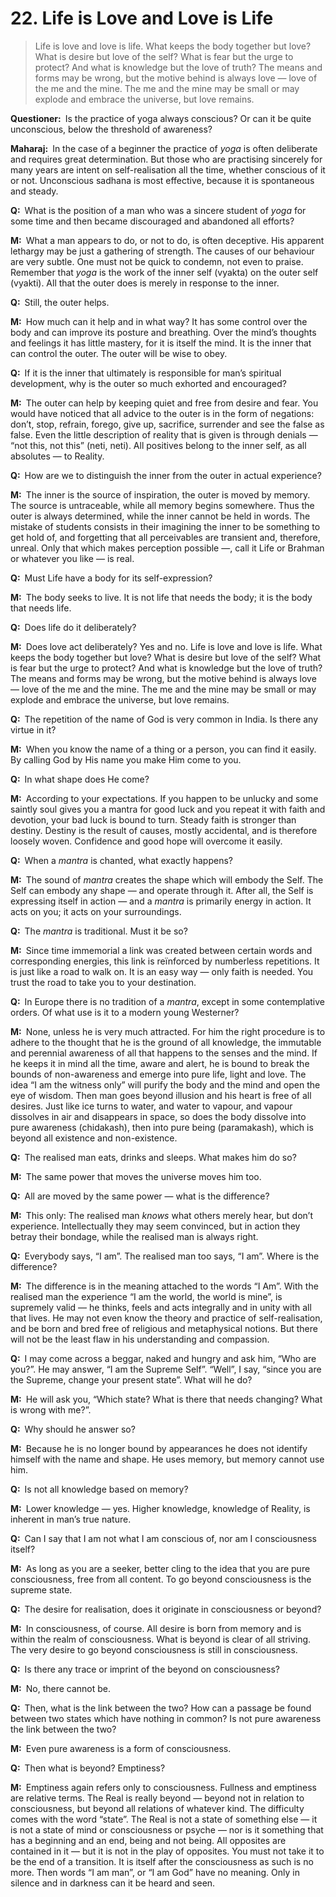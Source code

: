 # 22. Life is Love and Love is Life

>Life is love and love is life. What keeps the body together but love? What is desire but love of the self? What is fear but the urge to protect? And what is knowledge but the love of truth? The means and forms may be wrong, but the motive behind is always love — love of the me and the mine. The me and the mine may be small or may explode and embrace the universe, but love remains.

**Questioner:**&ensp;Is the practice of <span data-tippy-content="One of the six systems of the Hindu philosophy (from <em>yoj</em>, to yoke or join). <em>Yoga</em> teaches the means by which the individual spirit (<em>jivatma</em>) can be joined or united with the universal spirit (<em>Paramatma</em>).">yoga</span> always conscious? Or can it be quite unconscious, below the threshold of awareness?

**Maharaj:**&ensp;In the case of a beginner the practice of *yoga* is often deliberate and requires great determination. But those who are practising sincerely for many years are intent on self-realisation all the time, whether conscious of it or not. Unconscious <span data-tippy-content="The practice which produces success, <em>siddhi</em>.">sadhana</span> is most effective, because it is spontaneous and steady.

**Q:**&ensp;What is the position of a man who was a sincere student of *yoga* for some time and then became discouraged and abandoned all efforts?

**M:**&ensp;What a man appears to do, or not to do, is often deceptive. His apparent lethargy may be just a gathering of strength. The causes of our behaviour are very subtle. One must not be quick to condemn, not even to praise. Remember that *yoga* is the work of the inner self (<span data-tippy-content="Manifest matter, the evolved nature. Opposite is <em>avyakta</em>.">vyakta</span>) on the outer self (<span data-tippy-content="Person, the outer self.">vyakti</span>). All that the outer does is merely in response to the inner.

**Q:**&ensp;Still, the outer helps.

**M:**&ensp;How much can it help and in what way? It has some control over the body and can improve its posture and breathing. Over the mind’s thoughts and feelings it has little mastery, for it is itself the mind. It is the inner that can control the outer. The outer will be wise to obey.

**Q:**&ensp;If it is the inner that ultimately is responsible for man’s spiritual development, why is the outer so much exhorted and encouraged?

**M:**&ensp;The outer can help by keeping quiet and free from desire and fear. You would have noticed that all advice to the outer is in the form of negations: don’t, stop, refrain, forego, give up, sacrifice, surrender and see the false as false. Even the little description of reality that is given is through denials — “not this, not this” (<span data-tippy-content="Not this; not this, the analytic process of progressively negating all names and forms (<em>nama–rupa</em>) of which the world is made in order to arrive at the eternal, Ultimate Truth.">neti, neti</span>). All positives belong to the inner self, as all absolutes — to Reality.

**Q:**&ensp;How are we to distinguish the inner from the outer in actual experience?

**M:**&ensp;The inner is the source of inspiration, the outer is moved by memory. The source is untraceable, while all memory begins somewhere. Thus the outer is always determined, while the inner cannot be held in words. The mistake of students consists in their imagining the inner to be something to get hold of, and forgetting that all perceivables are transient and, therefore, unreal. Only that which makes perception possible —, call it Life or <span data-tippy-content="The Absolute, the Ultimate Reality, whose characteristics are absolute existence (<em>sat</em>), absolute consciousness (<em>chit</em>) and absolute bliss (<em>ananda</em>). According to Shankaracharya, <em>Brahman</em>, the Absolute has five different phases: <em>Hiranyagarbha</em>, the Cosmic Self; <em>Ishvara</em>, the personal god in the form of an avatar; <em>jiva</em>, the individual soul; <em>prakriti</em>, the perishable nature and <em>shakti</em>, the creative power.">Brahman</span> or whatever you like — is real.

**Q:**&ensp;Must Life have a body for its self-expression?

**M:**&ensp;The body seeks to live. It is not life that needs the body; it is the body that needs life.

**Q:**&ensp;Does life do it deliberately?

**M:**&ensp;Does love act deliberately? Yes and no. Life is love and love is life. What keeps the body together but love? What is desire but love of the self? What is fear but the urge to protect? And what is knowledge but the love of truth? The means and forms may be wrong, but the motive behind is always love — love of the me and the mine. The me and the mine may be small or may explode and embrace the universe, but love remains.

**Q:**&ensp;The repetition of the name of God is very common in India. Is there any virtue in it?

**M:**&ensp;When you know the name of a thing or a person, you can find it easily. By calling God by His name you make Him come to you.

**Q:**&ensp;In what shape does He come?

**M:**&ensp;According to your expectations. If you happen to be unlucky and some saintly soul gives you a <span data-tippy-content="Incantation, hymn, an instrument of thought, ideal sounds visualised as letters and vocalised as syllables. A <em>mantra</em> is a group of words whose constant repetition produces specific results.">mantra</span> for good luck and you repeat it with faith and devotion, your bad luck is bound to turn. Steady faith is stronger than destiny. Destiny is the result of causes, mostly accidental, and is therefore loosely woven. Confidence and good hope will overcome it easily.

**Q:**&ensp;When a *mantra* is chanted, what exactly happens?

**M:**&ensp;The sound of *mantra* creates the shape which will embody the Self. The Self can embody any shape — and operate through it. After all, the Self is expressing itself in action — and a *mantra* is primarily energy in action. It acts on you; it acts on your surroundings.

**Q:**&ensp;The *mantra* is traditional. Must it be so?

**M:**&ensp;Since time immemorial a link was created between certain words and corresponding energies, this link is reïnforced by numberless repetitions. It is just like a road to walk on. It is an easy way — only faith is needed. You trust the road to take you to your destination.

**Q:**&ensp;In Europe there is no tradition of a *mantra*, except in some contemplative orders. Of what use is it to a modern young Westerner?

**M:**&ensp;None, unless he is very much attracted. For him the right procedure is to adhere to the thought that he is the ground of all knowledge, the immutable and perennial awareness of all that happens to the senses and the mind. If he keeps it in mind all the time, aware and alert, he is bound to break the bounds of non-awareness and emerge into pure life, light and love. The idea “I am the witness only” will purify the body and the mind and open the eye of wisdom. Then man goes beyond illusion and his heart is free of all desires. Just like ice turns to water, and water to vapour, and vapour dissolves in air and disappears in space, so does the body dissolve into pure awareness (<span data-tippy-content="[<em>chit</em>, to perceive + <em>akash</em>, expanse, sky] <em>Brahman</em> in its aspect of limitless knowledge, the expanse of awareness. Variously used for consciousness, individual as well as universal.">chidakash</span>), then into pure being (<span data-tippy-content="The great expanse, the timeless and spaceless reality; the Absolute being.">paramakash</span>), which is beyond all existence and non-existence.

**Q:**&ensp;The realised man eats, drinks and sleeps. What makes him do so?

**M:**&ensp;The same power that moves the universe moves him too.

**Q:**&ensp;All are moved by the same power — what is the difference?

**M:**&ensp;This only: The realised man *knows* what others merely hear, but don’t experience. Intellectually they may seem convinced, but in action they betray their bondage, while the realised man is always right.

**Q:**&ensp;Everybody says, “I am”. The realised man too says, “I am”. Where is the difference?

**M:**&ensp;The difference is in the meaning attached to the words “I Am”. With the realised man the experience “I am the world, the world is mine”, is supremely valid — he thinks, feels and acts integrally and in unity with all that lives. He may not even know the theory and practice of self-realisation, and be born and bred free of religious and metaphysical notions. But there will not be the least flaw in his understanding and compassion.

**Q:**&ensp;I may come across a beggar, naked and hungry and ask him, “Who are you?”. He may answer, “I am the Supreme Self”. “Well”, I say, “since you are the Supreme, change your present state”. What will he do?

**M:**&ensp;He will ask you, “Which state? What is there that needs changing? What is wrong with me?”.

**Q:**&ensp;Why should he answer so?

**M:**&ensp;Because he is no longer bound by appearances he does not identify himself with the name and shape. He uses memory, but memory cannot use him.

**Q:**&ensp;Is not all knowledge based on memory?

**M:**&ensp;Lower knowledge — yes. Higher knowledge, knowledge of Reality, is inherent in man’s true nature.

**Q:**&ensp;Can I say that I am not what I am conscious of, nor am I consciousness itself?

**M:**&ensp;As long as you are a seeker, better cling to the idea that you are pure consciousness, free from all content. To go beyond consciousness is the supreme state.

**Q:**&ensp;The desire for realisation, does it originate in consciousness or beyond?

**M:**&ensp;In consciousness, of course. All desire is born from memory and is within the realm of consciousness. What is beyond is clear of all striving. The very desire to go beyond consciousness is still in consciousness.

**Q:**&ensp;Is there any trace or imprint of the beyond on consciousness?

**M:**&ensp;No, there cannot be.

**Q:**&ensp;Then, what is the link between the two? How can a passage be found between two states which have nothing in common? Is not pure awareness the link between the two?

**M:**&ensp;Even pure awareness is a form of consciousness.

**Q:**&ensp;Then what is beyond? Emptiness?

**M:**&ensp;Emptiness again refers only to consciousness. Fullness and emptiness are relative terms. The Real is really beyond — beyond not in relation to consciousness, but beyond all relations of whatever kind. The difficulty comes with the word “state”. The Real is not a state of something else — it is not a state of mind or consciousness or psyche — nor is it something that has a beginning and an end, being and not being. All opposites are contained in it — but it is not in the play of opposites. You must not take it to be the end of a transition. It is itself after the consciousness as such is no more. Then words “I am man”, or “I am God” have no meaning. Only in silence and in darkness can it be heard and seen.

<script>
export default {
  props: ["slot-key"],
  mounted () {
    tippy("[data-tippy-content]", {allowHTML: true});
  }
}
</script>